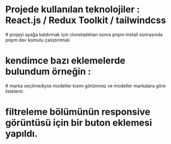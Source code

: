 # Projede kullanılan teknolojiler : React.js / Redux Toolkit / tailwindcss
# projeyi ayağa kaldırmak için cloneladıktan sonra pnpm install sonrasında pnpm dev komutu çalıştırılmalı
# kendimce bazı eklemelerde bulundum örneğin : 
# marka seçilmediyse modeller kısmı görünmez ve modeller markalara göre listelenir.
# filtreleme bölümünün responsive görüntüsü için bir buton eklemesi yapıldı.
